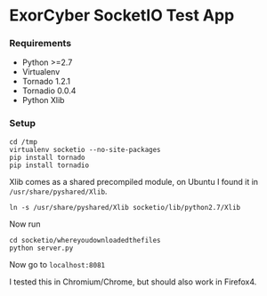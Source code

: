 ExorCyber SocketIO Test App
===========================

### Requirements
* Python >=2.7
* Virtualenv
* Tornado 1.2.1
* Tornadio 0.0.4
* Python Xlib

### Setup
```
cd /tmp
virtualenv socketio --no-site-packages
pip install tornado
pip install tornadio
```
Xlib comes as a shared precompiled module,
on Ubuntu I found it in `/usr/share/pyshared/Xlib`.
```
ln -s /usr/share/pyshared/Xlib socketio/lib/python2.7/Xlib
```

Now run
```
cd socketio/whereyoudownloadedthefiles
python server.py
```

Now go to `localhost:8081`

I tested this in Chromium/Chrome, but should also work in Firefox4.